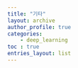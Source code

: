 ```yaml
---
title: "기타"
layout: archive
author_profile: true
categories:
    - deep_learning
toc : true
entries_layout: list
---
```

